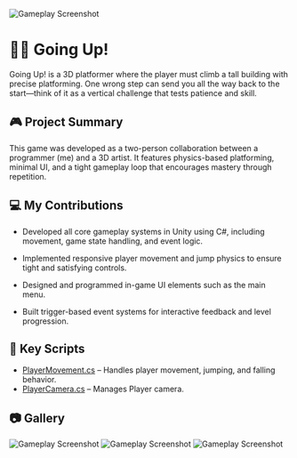 ![Gameplay Screenshot](https://img.itch.zone/aW1nLzIwMDEzNDUyLnBuZw==/original/HTzeDg.png)
# 🧗‍♂️ Going Up!

Going Up! is a 3D platformer where the player must climb a tall building with precise platforming. One wrong step can send you all the way back to the start—think of it as a vertical challenge that tests patience and skill.

## 🎮 Project Summary

This game was developed as a two-person collaboration between a programmer (me) and a 3D artist. It features physics-based platforming, minimal UI, and a tight gameplay loop that encourages mastery through repetition.

## 💻 My Contributions

* Developed all core gameplay systems in Unity using C#, including movement, game state handling, and event logic.

* Implemented responsive player movement and jump physics to ensure tight and satisfying controls.

* Designed and programmed in-game UI elements such as the main menu.

* Built trigger-based event systems for interactive feedback and level progression.


## 📄 Key Scripts

- [PlayerMovement.cs](https://github.com/Albvasper/GoingUp/blob/main/Going%20Up/Assets/Scripts/new/PlayerMovement.cs) – Handles player movement, jumping, and falling behavior.
- [PlayerCamera.cs](https://github.com/Albvasper/GoingUp/blob/main/Going%20Up/Assets/Scripts/new/PlayerCamera.cs) – Manages Player camera.

## 📷 Gallery
![Gameplay Screenshot](https://img.itch.zone/aW1hZ2UvMzM0NDk0OC8yMTc1MTIzMi5wbmc=/original/6fC%2B8a.png)
![Gameplay Screenshot](https://img.itch.zone/aW1hZ2UvMzM0NDk0OC8yMTc1MTIzMS5wbmc=/original/zxOSSZ.png)
![Gameplay Screenshot](https://img.itch.zone/aW1hZ2UvMzM0NDk0OC8yMTc1MTIzMy5wbmc=/original/UD7gFB.png)
